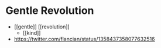 # Gentle Revolution

- [[gentle]] [[revolution]]
  - [[kind]]
- https://twitter.com/flancian/status/1358437358077632516


